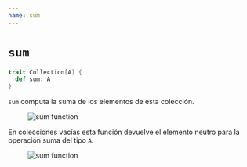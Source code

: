 ```yaml
---
name: sum
---
```


# `sum`

~~~ scala
trait Collection[A] {
  def sum: A
}
~~~

`sum` computa la suma de los elementos de esta colección.

<figure class="diagram">
  <img src="../images/sum.svg" alt="sum function">
  <!-- <figcaption class="diagram-desc"></figcaption> -->
</figure>

En colecciones vacías esta función devuelve el elemento neutro para la operación suma del tipo `A`.

<figure class="diagram">
  <img src="../images/sum.2.svg" alt="sum function">
  <!-- <figcaption class="diagram-desc"></figcaption> -->
</figure>
